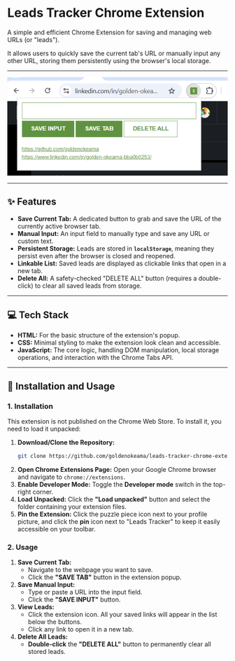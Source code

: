 # Leads Tracker Chrome Extension

A simple and efficient Chrome Extension for saving and managing web URLs (or "leads").

It allows users to quickly save the current tab's URL or manually input any other URL, storing them persistently using the browser's local storage.

---

<img src="assets/screenshot.png" alt="Screenshot of the Leads Tracker App UI" width="700"/>

---

## ✨ Features

- **Save Current Tab:** A dedicated button to grab and save the URL of the currently active browser tab.
- **Manual Input:** An input field to manually type and save any URL or custom text.
- **Persistent Storage:** Leads are stored in **`localStorage`**, meaning they persist even after the browser is closed and reopened.
- **Linkable List:** Saved leads are displayed as clickable links that open in a new tab.
- **Delete All:** A safety-checked "DELETE ALL" button (requires a double-click) to clear all saved leads from storage.

---

## 💻 Tech Stack

- **HTML:** For the basic structure of the extension's popup.
- **CSS:** Minimal styling to make the extension look clean and accessible.
- **JavaScript:** The core logic, handling DOM manipulation, local storage operations, and interaction with the Chrome Tabs API.

---

## 🚀 Installation and Usage

### 1. Installation

This extension is not published on the Chrome Web Store. To install it, you need to load it unpacked:

1.  **Download/Clone the Repository:**
    ```bash
    git clone https://github.com/goldenokeama/leads-tracker-chrome-extension
    ```
2.  **Open Chrome Extensions Page:** Open your Google Chrome browser and navigate to `chrome://extensions`.
3.  **Enable Developer Mode:** Toggle the **Developer mode** switch in the top-right corner.
4.  **Load Unpacked:** Click the **"Load unpacked"** button and select the folder containing your extension files.
5.  **Pin the Extension:** Click the puzzle piece icon next to your profile picture, and click the **pin** icon next to "Leads Tracker" to keep it easily accessible on your toolbar.

### 2. Usage

1.  **Save Current Tab:**
    - Navigate to the webpage you want to save.
    - Click the **"SAVE TAB"** button in the extension popup.
2.  **Save Manual Input:**
    - Type or paste a URL into the input field.
    - Click the **"SAVE INPUT"** button.
3.  **View Leads:**
    - Click the extension icon. All your saved links will appear in the list below the buttons.
    - Click any link to open it in a new tab.
4.  **Delete All Leads:**
    - **Double-click** the **"DELETE ALL"** button to permanently clear all stored leads.
